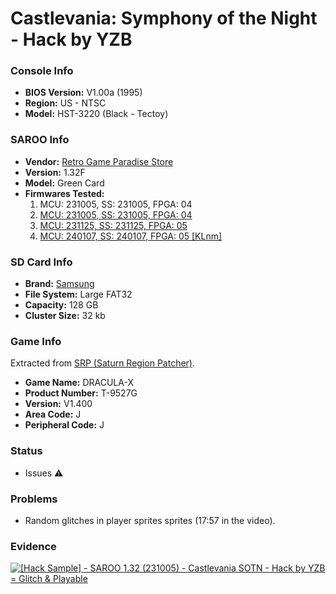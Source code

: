 # Castlevania: Symphony of the Night - Hack by YZB

### Console Info

- <b>BIOS Version:</b> V1.00a (1995)
- <b>Region:</b> US - NTSC
- <b>Model:</b> HST-3220 (Black - Tectoy)

### SAROO Info

- <b>Vendor:</b> [Retro Game Paradise Store](https://s.click.aliexpress.com/e/_DlCqvfB)
- <b>Version:</b> 1.32F
- <b>Model:</b> Green Card
- <b>Firmwares Tested:</b>
  1. MCU: 231005, SS: 231005, FPGA: 04
  2. [MCU: 231005, SS: 231005, FPGA: 04](../02/README.md)
  3. [MCU: 231125, SS: 231125, FPGA: 05](../03/README.md)
  4. [MCU: 240107, SS: 240107, FPGA: 05 [KLnm]](../04/README.md)

### SD Card Info

- <b>Brand:</b> [Samsung](https://s.click.aliexpress.com/e/_DlaoPrr)
- <b>File System:</b> Large FAT32
- <b>Capacity:</b> 128 GB
- <b>Cluster Size:</b> 32 kb

### Game Info

Extracted from [SRP (Saturn Region Patcher)](https://segaxtreme.net/resources/saturn-region-patcher.81/download).

- <b>Game Name:</b> DRACULA-X
- <b>Product Number:</b> T-9527G
- <b>Version:</b> V1.400
- <b>Area Code:</b> J
- <b>Peripheral Code:</b> J

### Status

- Issues :warning:

### Problems

- Random glitches in player sprites sprites (17:57 in the video).

### Evidence

[![[Hack Sample] - SAROO 1.32 (231005) - Castlevania SOTN - Hack by YZB = Glitch & Playable](https://img.youtube.com/vi/WpgeUG8JmMo/0.jpg)](https://www.youtube.com/watch?v=WpgeUG8JmMo)
